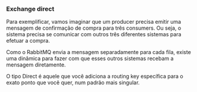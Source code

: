 ### Exchange direct

Para exemplificar, vamos imaginar que um producer precisa emitir uma mensagem de confirmação de compra para três consumers.
Ou seja, o sistema precisa se comunicar com outros três diferentes sistemas para efetuar a compra.

Como o RabbitMQ envia a mensagem separadamente para cada fila, existe uma dinâmica para fazer com que esses outros sistemas recebam
a mensagem diretamente.

O tipo Direct é aquele que você adiciona a routing key específica para o exato ponto que você quer, num padrão mais singular.
